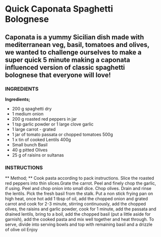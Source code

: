 # Quick Caponata Spaghetti Bolognese
## Caponata is a yummy Sicilian dish made with mediterranean veg, basil, tomatoes and olives, we wanted to challenge ourselves to make a super quick 5 minute making a caponata influenced version of classic spaghetti bolognese that everyone will love!


### INGREDIENTS
 
**Ingredients;**
 * 200 g spaghetti dry
 * 1 medium onion
 * 200 g roasted red peppers in jar
 * 1 tsp garlic powder or 1 large clove garlic
 * 1 large carrot - grated
 * 1 jar of tomato passata or chopped tomatoes 500g
 * 1 x tin of cooked Lentils 400g
 * Small bunch Basil
 * 40 g pitted Olives
 * 25 g of raisins or sultanas

### INSTRUCTIONS
 
** Method; **
Cook pasta according to pack instructions.
Slice the roasted red peppers into thin slices.Grate the carrot. Peel and finely chop the garlic, if using. Peel and chop onion into small dice. Chop olives. Drain and rinse the lentils. Pick the fresh basil from the stalk.
Put a non stick frying pan on high heat, once hot add 1 tbsp of oil, add the chopped onion and grated carrot and cook for 2-3 minute, stirring continuously, add the chopped olives, the raisins and garlic powder, cook for 1 minute, add the passata and drained lentils, bring to a boil, add the chopped basil (put a little aside for garnish), add the cooked pasta and mix well together and heat through. To serve, divide into serving bowls and top with remaining basil and a drizzle of olive oil
Enjoy
